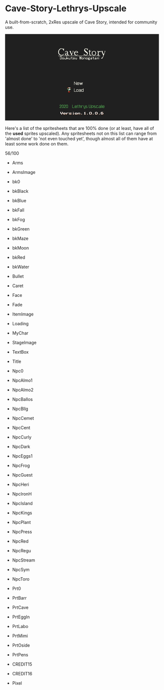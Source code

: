 # Cave-Story-Lethrys-Upscale
A built-from-scratch, 2xRes upscale of Cave Story, intended for community use.

![Screenshot](screenshot.png)

Here's a list of the spritesheets that are 100% done (or at least, have all of the **used** sprites upscaled). Any spritesheets not on this list can range from 'almost done' to 'not even touched yet', though almost all of them have at least some work done on them.

56/100

- Arms
- ArmsImage
- bk0
- bkBlack
- bkBlue
- bkFall
- bkFog
- bkGreen
- bkMaze
- bkMoon
- bkRed
- bkWater
- Bullet
- Caret
- Face
- Fade
- ItemImage
- Loading
- MyChar
- StageImage
- TextBox
- Title

- Npc0
- NpcAlmo1
- NpcAlmo2
- NpcBallos
- NpcBllg
- NpcCemet
- NpcCent
- NpcCurly
- NpcDark
- NpcEggs1
- NpcFrog
- NpcGuest
- NpcHeri
- NpcIronH
- NpcIsland
- NpcKings
- NpcPlant
- NpcPress
- NpcRed
- NpcRegu
- NpcStream
- NpcSym
- NpcToro

- Prt0
- PrtBarr
- PrtCave
- PrtEggIn
- PrtLabo
- PrtMimi
- PrtOside
- PrtPens

- CREDIT15
- CREDIT16
- Pixel
